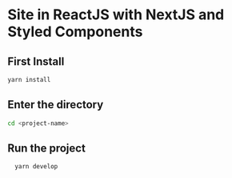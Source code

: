 # Site in ReactJS with NextJS and Styled Components

## First Install
  
  ```bash
  yarn install
  ```

## Enter the directory
  
  ```bash
  cd <project-name>
  ```

## Run the project

  ```bash
    yarn develop
  ```
  